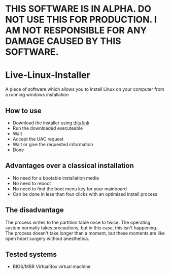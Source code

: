 # THIS SOFTWARE IS IN ALPHA. DO NOT USE THIS FOR PRODUCTION. I AM NOT RESPONSIBLE FOR ANY DAMAGE CAUSED BY THIS SOFTWARE.

# Live-Linux-Installer
A piece of software which allows you to install Linux on your computer from a running windows installation

## How to use

- Download the installer using [this link](put://link.here)
- Run the downloaded executeable
- Wait
- Accept the UAC request
- Wait or give the requested information
- Done

## Advantages over a classical installation

- No need for a bootable installation media
- No need to reboot
- No need to find the boot menu key for your mainboard
- Can be done in less than four clicks with an optimized install process

## The disadvantage

The process writes to the partition table once to twice. The operating system normally takes precautions, but in this case, this isn't happening. The process doesn't take longer than a moment, but these moments are like open heart surgery without anesthetica.

## Tested systems

- BIOS/MBR VirtualBox virtual machine
